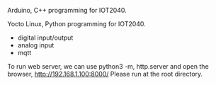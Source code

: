 Arduino, C++ programming for IOT2040.

Yocto Linux, Python programming for IOT2040.
- digital input/output
- analog input
- mqtt

To run web server, we can use python3 -m, http.server and open the browser, http://192.168.1.100:8000/
Please run at the root directory.
